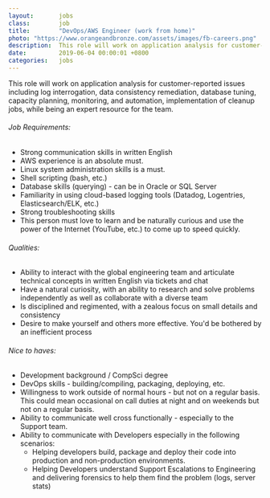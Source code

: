 ```yaml
---
layout:       jobs
class:        job
title:        "DevOps/AWS Engineer (work from home)"
photo: "https://www.orangeandbronze.com/assets/images/fb-careers.png"
description:  This role will work on application analysis for customer-reported issues including log interrogation, data consistency remediation, database tuning, capacity planning, monitoring, and automation, implementation of cleanup jobs, while being an expert resource for the team.
date:         2019-06-04 00:00:01 +0800
categories:   jobs
---
```

<!-- Do not leave new lines after each element. Elements after new lines will not be rendered. -->
<p>This role will work on application analysis for customer-reported issues including log interrogation, data consistency remediation, database tuning, capacity planning, monitoring, and automation, implementation of cleanup jobs, while being an expert resource for the team.</p>
<h6 class="dark">Job Requirements:</h6>
<ul>
<li>Strong communication skills in written English</li>
<li>AWS experience is an absolute must.</li>
<li>Linux system administration skills is a must.</li>
<li>Shell scripting (bash, etc.)</li>
<li>Database skills (querying)  - can be in Oracle or SQL Server</li>
<li>Familiarity in using cloud-based logging tools (Datadog, Logentries, Elasticsearch/ELK, etc.)</li>
<li>Strong troubleshooting skills</li>
<li>This person must love to learn and be naturally curious and use the power of the Internet (YouTube, etc.) to come up to speed quickly.</li>
</ul>
<h6 class="dark">Qualities:</h6>
<ul>
<li>Ability to interact with the global engineering team and articulate technical concepts in written English via tickets and chat</li>
<li>Have a natural curiosity, with an ability to research and solve problems independently as well as collaborate with a diverse team</li>
<li>Is disciplined and regimented, with a zealous focus on small details and consistency</li>
<li>Desire to make yourself and others more effective. You'd be bothered by an inefficient process</li>
</ul>
<h6 class="dark">Nice to haves:</h6>
<ul>
<li>Development background / CompSci degree</li>
<li>DevOps skills - building/compiling, packaging, deploying, etc.</li>
<li>Willingness to work outside of normal hours - but not on a regular basis.  This could mean occasional on call duties at night and on weekends but not on a regular basis.</li>
<li>Ability to communicate well cross functionally - especially to the Support team.</li>
<li>Ability to communicate with Developers especially in the following scenarios:
<ul>
<li>Helping developers build, package and deploy their code into production and non-production environments.</li>
<li>Helping Developers understand Support Escalations to Engineering and delivering forensics to help them find the problem (logs, server stats)</li>
</ul>
</li></ul>




